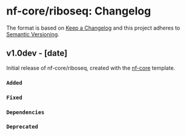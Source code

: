 # nf-core/riboseq: Changelog

The format is based on [Keep a Changelog](https://keepachangelog.com/en/1.0.0/)
and this project adheres to [Semantic Versioning](https://semver.org/spec/v2.0.0.html).

## v1.0dev - [date]

Initial release of nf-core/riboseq, created with the [nf-core](https://nf-co.re/) template.

### `Added`

### `Fixed`

### `Dependencies`

### `Deprecated`
